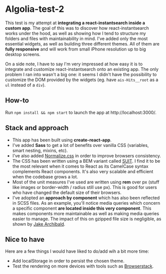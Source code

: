 # Algolia-test-2

This test is my attempt at **integrating a react-instantsearch inside a custom app**. The goal of this was to discover how react-instantsearch works under the hood, as well as showing how I tend to structure my folders and files with maintainability in mind. I've added only the most essential widgets, as well as building three different themes. All of them are **fully responsive** and will work from small iPhone resolution up to big desktop screens.

On a side note, I have to say I'm very impressed at how easy it is to integrate and customize react-instantsearch onto an existing app. The only problem I ran into wasn't a big one: it seems I didn't have the possibility to customize the DOM provided by the widgets (eg. have `ais-Hits__root` as a `ul` instead of a `div`).

## How-to

Run `npm install && npm start` to launch the app at http://localhost:3000/.

## Stack and approach

- This app has been built using **create-react-app**.
- I've added **Sass** to get a lot of benefits over vanilla CSS (variables, smart nesting, mixins, etc).
- I've also added [Normalize.css](https://necolas.github.io/normalize.css/) in order to improve browsers consistency.
- The CSS has been written using a BEM variant called [SUIT](https://suitcss.github.io/). I find it to be the most relevant when it comes to React as its CamelCase syntax complements React components. It's also very scalable and efficient when the codebase grows a lot.
- Most of the unit measures I've used are written using **rem** over px (stuff like images or border-width / radius still use px). This is good for users who have changed the default size of  their browsers.
- I've adopted an **approach by component** which has also been reflected in SCSS files. As an example, you'll notice media queries which concern a specific component **are located inside this very component**. This makes components more maintainable as well as making media queries easier to manage. The impact of this on gzipped file size is negligible, as shown by [Jake Archibald](https://jakearchibald.github.io/sass-ie/).

## Nice to have

Here are a few things I would have liked to do/add wih a bit more time:

- Add localStorage in order to persist the chosen theme.
- Test the rendering on more devices with tools such as [Browserstack](https://www.browserstack.com/start).
